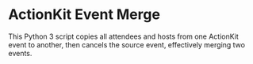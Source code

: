 # ActionKit Event Merge

This Python 3 script copies all attendees and hosts from one ActionKit event to another, then cancels the source event, effectively merging two events.
